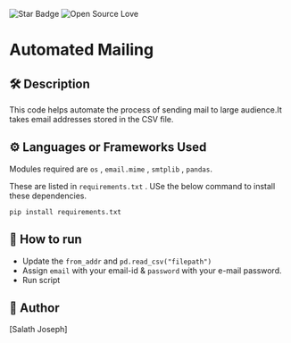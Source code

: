 ![Star Badge](https://img.shields.io/static/v1?label=%F0%9F%8C%9F&message=If%20Useful&style=style=flat&color=BC4E99)
![Open Source Love](https://badges.frapsoft.com/os/v1/open-source.svg?v=103)

# Automated Mailing

## 🛠️ Description

This code helps automate the process of sending mail to large audience.It takes email addresses stored in the CSV file.

## ⚙️ Languages or Frameworks Used

Modules required are `os` , `email.mime` , `smtplib` , `pandas`.

These are listed in `requirements.txt` . USe the below command to install these dependencies.

```pip install requirements.txt```
 
## 🌟 How to run

- Update the `from_addr` and `pd.read_csv("filepath")`
- Assign `email` with your email-id & `password` with your e-mail password.
- Run script


## 🤖 Author

[Salath Joseph]
